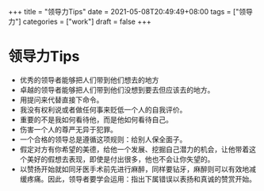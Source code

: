 +++
title = "领导力Tips"
date = 2021-05-08T20:49:49+08:00
tags = ["领导力"]
categories = ["work"]
draft = false
+++
# 领导力Tips
- 优秀的领导者能够把人们带到他们想去的地方
- 卓越的领导者能够把人们带到他们没想到要去但应该去的地方。
- 用提问来代替直接下命令。
- 我没有权利说或者做任何事来贬低一个人的自我评价。
- 重要的不是我如何看待他，而是他如何看待自己。
- 伤害一个人的尊严无异于犯罪。 
- 一个合格的领导总是遵循这项规则：给别人保全面子。
- 假定对方有你希望的美德，给他一个发展、挖掘自己潜力的机会，让他带着这个美好的假想去表现，即使是付出很多，他也不会让你失望的。
- 以赞扬开始就如同牙医手术前先进行麻醉，同样要钻牙，麻醉则可以有效地减缓疼痛。因此，领导者要学会运用：指出下属错误以表扬和真诚的赞赏开始。